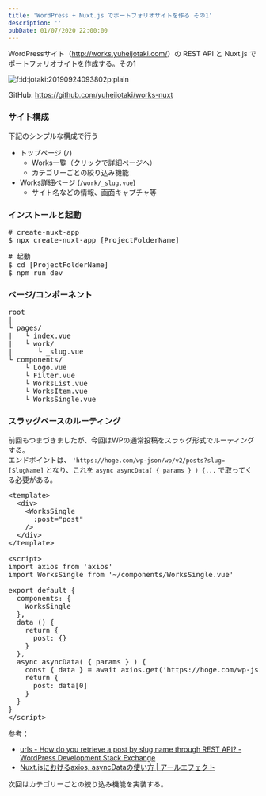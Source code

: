 ```yaml
---
title: 'WordPress + Nuxt.js でポートフォリオサイトを作る その1'
description: ''
pubDate: 01/07/2020 22:00:00
---
```


<p>WordPressサイト（<a href="http://works.yuheijotaki.com/">http://works.yuheijotaki.com/</a>）の REST API と Nuxt.js でポートフォリオサイトを作成する。その1</p>

<p><span itemscope itemtype="http://schema.org/Photograph"><img src="/images/hatena/20190924093802.png" alt="f:id:jotaki:20190924093802p:plain" title="f:id:jotaki:20190924093802p:plain" class="hatena-fotolife" itemprop="image"></span></p>

<p>GitHub: <a href="https://github.com/yuheijotaki/works-nuxt">https://github.com/yuheijotaki/works-nuxt</a></p>

<h3>サイト構成</h3>

<p>下記のシンプルな構成で行う</p>

<ul>
<li>トップページ (<code>/</code>)

<ul>
<li>Works一覧（クリックで詳細ページへ）</li>
<li>カテゴリーごとの絞り込み機能</li>
</ul>
</li>
<li>Works詳細ページ (<code>/work/_slug.vue</code>)

<ul>
<li>サイト名などの情報、画面キャプチャ等</li>
</ul>
</li>
</ul>

<h3>インストールと起動</h3>

<pre class="code bash" data-lang="bash" data-unlink># create-nuxt-app
$ npx create-nuxt-app [ProjectFolderName]</pre>

<pre class="code bash" data-lang="bash" data-unlink># 起動
$ cd [ProjectFolderName]
$ npm run dev</pre>

<h3>ページ/コンポーネント</h3>

<pre class="code" data-lang="" data-unlink>root
|
└ pages/
|   └ index.vue
|   └ work/
|      └ _slug.vue
└ components/
    └ Logo.vue
    └ Filter.vue
    └ WorksList.vue
    └ WorksItem.vue
    └ WorksSingle.vue</pre>

<h3>スラッグベースのルーティング</h3>

<p>前回もつまづきましたが、今回はWPの通常投稿をスラッグ形式でルーティングする。<br/>
エンドポイントは、 <code>'https://hoge.com/wp-json/wp/v2/posts?slug=[SlugName]</code> となり、これを <code>async asyncData( { params } ) {...</code> で取ってくる必要がある。</p>

<pre class="code lang-javascript" data-lang="javascript" data-unlink>&lt;template&gt;
  &lt;div&gt;
    &lt;WorksSingle
      :post=<span class="synConstant">&quot;post&quot;</span>
    /&gt;
  &lt;/div&gt;
&lt;/template&gt;

&lt;script&gt;
<span class="synStatement">import</span> axios from <span class="synConstant">'axios'</span>
<span class="synStatement">import</span> WorksSingle from <span class="synConstant">'~/components/WorksSingle.vue'</span>

<span class="synStatement">export</span> <span class="synStatement">default</span> <span class="synIdentifier">{</span>
  components: <span class="synIdentifier">{</span>
    WorksSingle
  <span class="synIdentifier">}</span>,
  data () <span class="synIdentifier">{</span>
    <span class="synStatement">return</span> <span class="synIdentifier">{</span>
      post: <span class="synIdentifier">{}</span>
    <span class="synIdentifier">}</span>
  <span class="synIdentifier">}</span>,
  async asyncData( <span class="synIdentifier">{</span> params <span class="synIdentifier">}</span> ) <span class="synIdentifier">{</span>
    <span class="synStatement">const</span> <span class="synIdentifier">{</span> data <span class="synIdentifier">}</span> = await axios.get(<span class="synConstant">'https://hoge.com/wp-json/wp/v2/posts?slug='</span> + params.slug)
    <span class="synStatement">return</span> <span class="synIdentifier">{</span>
      post: data<span class="synIdentifier">[</span>0<span class="synIdentifier">]</span>
    <span class="synIdentifier">}</span>
  <span class="synIdentifier">}</span>
<span class="synIdentifier">}</span>
&lt;/script&gt;
</pre>

<p>参考：</p>

<ul>
<li><a href="https://wordpress.stackexchange.com/questions/257505/how-do-you-retrieve-a-post-by-slug-name-through-rest-api/284302">urls - How do you retrieve a post by slug name through REST API? - WordPress Development Stack Exchange</a></li>
<li><a href="https://reffect.co.jp/vue/nuxt-js-axios-asyncdata">Nuxt.jsにおけるaxios, asyncDataの使い方 | アールエフェクト</a></li>
</ul>

<p>次回はカテゴリーごとの絞り込み機能を実装する。</p>

